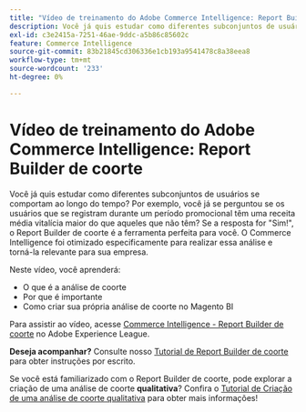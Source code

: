 ```yaml
---
title: "Vídeo de treinamento do Adobe Commerce Intelligence: Report Builder de coorte"
description: Você já quis estudar como diferentes subconjuntos de usuários se comportam ao longo do tempo? Por exemplo, você já se perguntou se os usuários que se registram durante um período promocional têm uma receita média vitalícia maior do que aqueles que não têm? Se a resposta for "Sim!", o Report Builder de coorte é a ferramenta perfeita para você. O Commerce Intelligence foi otimizado especificamente para realizar essa análise e torná-la relevante para sua empresa.
exl-id: c3e2415a-7251-46ae-9ddc-a5b86c85602c
feature: Commerce Intelligence
source-git-commit: 83b21845cd306336e1cb193a9541478c8a38eea8
workflow-type: tm+mt
source-wordcount: '233'
ht-degree: 0%

---
```


# Vídeo de treinamento do Adobe Commerce Intelligence: Report Builder de coorte

Você já quis estudar como diferentes subconjuntos de usuários se comportam ao longo do tempo? Por exemplo, você já se perguntou se os usuários que se registram durante um período promocional têm uma receita média vitalícia maior do que aqueles que não têm? Se a resposta for &quot;Sim!&quot;, o Report Builder de coorte é a ferramenta perfeita para você. O Commerce Intelligence foi otimizado especificamente para realizar essa análise e torná-la relevante para sua empresa.

Neste vídeo, você aprenderá:

* O que é a análise de coorte
* Por que é importante
* Como criar sua própria análise de coorte no Magento BI

Para assistir ao vídeo, acesse [Commerce Intelligence - Report Builder de coorte](/docs/commerce-learn/tutorials/business-intelligence/cohort-report-builder.html) no Adobe Experience League.

**Deseja acompanhar?** Consulte nosso [Tutorial de Report Builder de coorte](/docs/commerce-business-intelligence/mbi/analyze/sql/cohort-rpt-bldr.html) para obter instruções por escrito.

Se você está familiarizado com o Report Builder de coorte, pode explorar a criação de uma análise de coorte **qualitativa**? Confira o [Tutorial de Criação de uma análise de coorte qualitativa](/docs/commerce-business-intelligence/mbi/analyze/sql/create-qual-cohort-analysis.html?lang=en) para obter mais informações!
